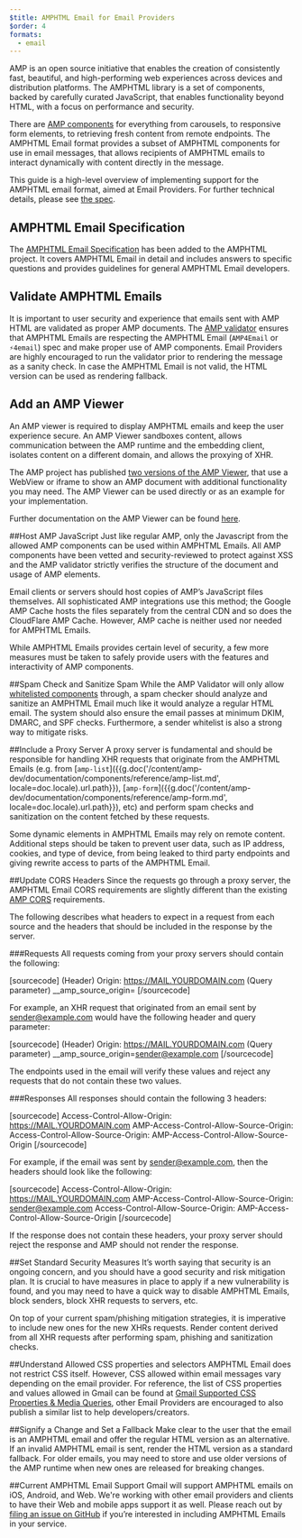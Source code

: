 ```yaml
---
$title: AMPHTML Email for Email Providers
$order: 4
formats:
  - email
---
```


AMP is an open source initiative that enables the creation of consistently fast, beautiful, and high-performing web experiences across devices and distribution platforms. The AMPHTML library is a set of components, backed by carefully curated JavaScript, that enables functionality beyond HTML, with a focus on performance and security.

There are [AMP components](/docs/reference/components.html) for everything from carousels, to responsive form elements, to retrieving fresh content from remote endpoints. The AMPHTML Email format provides a subset of AMPHTML components for use in email messages, that allows recipients of AMPHTML emails to interact dynamically with content directly in the message.

This guide is a high-level overview of implementing support for the AMPHTML email format, aimed at  Email Providers. For further technical details, please see [the spec](https://github.com/ampproject/amphtml/blob/master/spec/amp-email-format.md).

## AMPHTML Email Specification

The [AMPHTML Email Specification](https://github.com/ampproject/amphtml/blob/master/spec/amp-email-format.md) has been added to the AMPHTML project. It covers AMPHTML Email in detail and includes answers to specific questions and provides guidelines for general AMPHTML Email developers.

## Validate AMPHTML Emails
It is important to user security and experience that emails sent with AMP HTML are validated as proper AMP documents. The [AMP validator](https://github.com/ampproject/amphtml/tree/master/validator) ensures that AMPHTML Emails are respecting the AMPHTML Email (`AMP4Email` or `⚡4email`) spec and make proper use of AMP components. Email Providers are highly encouraged to run the validator prior to rendering the message as a sanity check. In case the AMPHTML Email is not valid, the HTML version can be used as rendering fallback.

## Add an AMP Viewer
An AMP viewer is required to display AMPHTML emails and keep the user experience secure. An AMP Viewer sandboxes content, allows communication between the AMP runtime and the embedding client, isolates content on a different domain, and allows the proxying of XHR.

The AMP project has published [two versions of the AMP Viewer](https://github.com/ampproject/amp-viewer), that use a WebView or iframe to show an AMP document with additional functionality you may need. The AMP Viewer can be used directly or as an example for your implementation.

Further documentation on the AMP Viewer can be found [here](https://g3doc.corp.google.com/java/com/google/gws/plugins/amp/g3doc/index.md?cl=head).

##Host AMP JavaScript
Just like regular AMP, only the Javascript from the allowed AMP components can be used within AMPHTML Emails.  All AMP components have been vetted and security-reviewed to protect against XSS and the AMP validator strictly verifies the structure of the document and usage of AMP elements.

Email clients or servers should host copies of AMP’s JavaScript files themselves. All sophisticated AMP integrations use this method; the Google AMP Cache hosts the files separately from the central CDN and so does the CloudFlare AMP Cache. However, AMP cache is neither used nor needed for AMPHTML Emails.

While AMPHTML Emails provides certain level of security, a few more measures must be taken to safely provide users with the features and interactivity of AMP components.

##Spam Check and Sanitize Spam
While the AMP Validator will only allow [whitelisted components](https://github.com/ampproject/amphtml/blob/master/spec/amp-email-format.md#amp-components) through, a spam checker should analyze and sanitize an AMPHTML Email much like it would analyze a regular HTML email. The system should also ensure the email passes at minimum DKIM, DMARC, and SPF checks. Furthermore, a sender whitelist is also a strong way to mitigate risks.

##Include a Proxy Server
A proxy server is fundamental and should be responsible for handling XHR requests that originate from the AMPHTML Emails (e.g. from [`amp-list`]({{g.doc('/content/amp-dev/documentation/components/reference/amp-list.md', locale=doc.locale).url.path}}), [`amp-form`]({{g.doc('/content/amp-dev/documentation/components/reference/amp-form.md', locale=doc.locale).url.path}}), etc) and perform spam checks and sanitization on the content fetched by these requests.

Some dynamic elements in AMPHTML Emails may rely on remote content. Additional steps should be taken to prevent user data, such as IP address, cookies, and type of device, from being leaked to third party endpoints and giving rewrite access to parts of the AMPHTML Email.

##Update CORS Headers
Since the requests go through a proxy server, the AMPHTML Email CORS requirements are slightly different than the existing [AMP CORS](/docs/fundamentals/amp-cors-requests.html) requirements.

The following describes what headers to expect in a request from each source and the headers that should be included in the response by the server.

###Requests
All requests coming from your proxy servers should contain the following:

[sourcecode]
(Header) Origin: https://MAIL.YOURDOMAIN.com
(Query parameter) __amp_source_origin=<sender email address>
[/sourcecode]

For example, an XHR request that originated from an email sent by sender@example.com would have the following header and query parameter:

[sourcecode]
(Header) Origin: https://MAIL.YOURDOMAIN.com
(Query parameter) __amp_source_origin=sender@example.com
[/sourcecode]

The endpoints used in the email will verify these values and reject any requests that do not contain these two values.

###Responses
All responses should contain the following 3 headers:

[sourcecode]
Access-Control-Allow-Origin: https://MAIL.YOURDOMAIN.com
AMP-Access-Control-Allow-Source-Origin:
    <your sender email address>
Access-Control-Allow-Source-Origin:
    AMP-Access-Control-Allow-Source-Origin
[/sourcecode]

For example, if the email was sent by sender@example.com, then the headers should look like the following:

[sourcecode]
Access-Control-Allow-Origin: https://MAIL.YOURDOMAIN.com
AMP-Access-Control-Allow-Source-Origin: sender@example.com
Access-Control-Allow-Source-Origin: AMP-Access-Control-Allow-Source-Origin
[/sourcecode]

If the response does not contain these headers, your proxy server should reject the response and AMP should not render the response.

##Set Standard Security Measures
It’s worth saying that security is an ongoing concern, and you should have a good security and risk mitigation plan. It is crucial to have measures in place to apply if a new vulnerability is found, and you may need to have a quick way to disable AMPHTML Emails, block senders, block XHR requests to servers, etc.

On top of your current spam/phishing mitigation strategies, it is imperative to include new ones for the new XHRs requests. Render content derived from all XHR requests after performing spam, phishing and sanitization checks.

##Understand Allowed CSS properties and selectors
AMPHTML Email does not restrict CSS itself. However, CSS allowed within email messages vary depending on the email provider. For reference, the list of CSS properties and values allowed in Gmail can be found at [Gmail Supported CSS Properties & Media Queries](https://developers.google.com/gmail/design/reference/supported_css), other Email Providers are encouraged to also publish a similar list to help developers/creators.

##Signify a Change and Set a Fallback
Make clear to the user that the email is an AMPHTML email and offer the regular HTML version as an alternative.
If an invalid AMPHTML email is sent, render the HTML version as a standard fallback. For older emails, you may need to store and use older versions of the AMP runtime when new ones are released for breaking changes.

##Current AMPHTML Email Support
Gmail will support AMPHTML emails on iOS, Android, and Web. We're working with other email providers and clients to have their Web and mobile apps support it as well. Please reach out by [filing an issue on GitHub](https://github.com/ampproject/amphtml/issues/new) if you’re interested in including AMPHTML Emails in your service.
